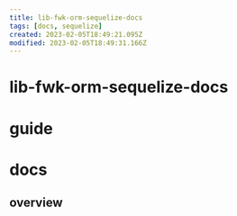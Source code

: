 ```yaml
---
title: lib-fwk-orm-sequelize-docs
tags: [docs, sequelize]
created: 2023-02-05T18:49:21.095Z
modified: 2023-02-05T18:49:31.166Z
---
```


# lib-fwk-orm-sequelize-docs

# guide

# docs

## overview
